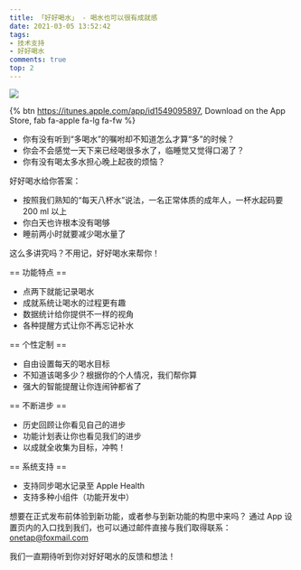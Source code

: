 ```yaml
---
title: 「好好喝水」 - 喝水也可以很有成就感
date: 2021-03-05 13:52:42
tags:
- 技术支持
- 好好喝水
comments: true
top: 2
---
```


![](/uploads/techsupport-drinkmore/drinkmore-presentation.png)

{% btn https://itunes.apple.com/app/id1549095897, Download on the App Store, fab fa-apple fa-lg fa-fw %}

<!-- more -->
<p></p>

- 你有没有听到“多喝水”的嘱咐却不知道怎么才算“多”的时候？
- 你会不会感觉一天下来已经喝很多水了，临睡觉又觉得口渴了？
- 你有没有喝太多水担心晚上起夜的烦恼？

好好喝水给你答案：
- 按照我们熟知的“每天八杯水”说法，一名正常体质的成年人，一杯水起码要 200 ml 以上
- 你白天也许根本没有喝够
- 睡前两小时就要减少喝水量了

这么多讲究吗？不用记，好好喝水来帮你！

== 功能特点 ==
- 点两下就能记录喝水
- 成就系统让喝水的过程更有趣
- 数据统计给你提供不一样的视角
- 各种提醒方式让你不再忘记补水

== 个性定制 ==
- 自由设置每天的喝水目标
- 不知道该喝多少？根据你的个人情况，我们帮你算
- 强大的智能提醒让你连闹钟都省了

== 不断进步 ==
- 历史回顾让你看见自己的进步
- 功能计划表让你也看见我们的进步
- 以成就全收集为目标，冲鸭！

== 系统支持 ==
- 支持同步喝水记录至 Apple Health
- 支持多种小组件（功能开发中）

想要在正式发布前体验到新功能，或者参与到新功能的构思中来吗？
通过 App 设置页内的入口找到我们，也可以通过邮件直接与我们取得联系：onetap@foxmail.com

我们一直期待听到你对好好喝水的反馈和想法！
